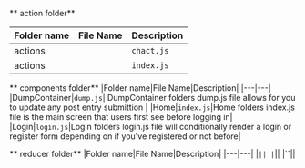 ** action folder**

|Folder name|File Name|Description|
|---|---|---|
|actions||`chact.js`|chact.js is used to fulfill all CRUD operations|
|actions||`index.js`|index.js holds the user login operations|


** components folder**
|Folder name|File Name|Description|
|---|---|
|DumpContainer|`dump.js`| DumpContainer folders dump.js file allows for you to update any post entry submittion |
|Home|`index.js`|Home folders index.js file is the main screen that users first see before logging in|
|Login|`login.js`|Login folders login.js file will conditionally render a login or register form depending on if you've registered or not before|

** reducer folder**
|Folder name|File Name|Description|
|---|---|
|``||
|``||
|``||
